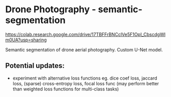 # Drone Photography - semantic-segmentation

https://colab.research.google.com/drive/17TBFFrBNCclVe5F1OpI_CbscdgWIm0UA?usp=sharing

Semantic segmentation of drone aerial photography. Custom U-Net model.

## Potential updates:
- experiment with alternative loss functions eg. dice coef loss, jaccard loss, (sparse) cross-entropy loss, focal loss func (may perform better than weighted loss functions for multi-class tasks)
